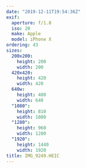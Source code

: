 ```yaml
---
date: "2019-12-11T19:54:36Z"
exif:
  aperture: f/1.8
  iso: 20
  make: Apple
  model: iPhone X
ordering: 43
sizes:
  200x200:
    height: 200
    width: 200
  420x420:
    height: 420
    width: 420
  640w:
    height: 480
    width: 640
  "1080":
    height: 810
    width: 1080
  "1280":
    height: 960
    width: 1280
  "1920":
    height: 1440
    width: 1920
title: IMG_9249.HEIC
---
```

